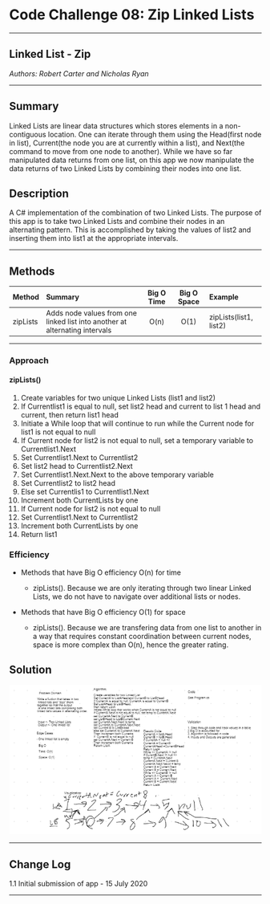 # Code Challenge 08: Zip Linked Lists
---

## Linked List - Zip

*Authors: Robert Carter and Nicholas Ryan*

---

## Summary

Linked Lists are linear data structures which stores elements in a non-contiguous location. One can iterate through them using the Head(first node in list), Current(the node you are at currently within a list), and Next(the command to move from one node to another). 
While we have so far manipulated data returns from one list, on this app we now manipulate the data returns of two Linked Lists by combining their nodes into one list.

## Description

A C# implementation of the combination of two Linked Lists. The purpose of this app is to take two Linked Lists and combine their nodes in an alternating pattern. 
This is accomplished by taking the values of list2 and inserting them into list1 at the appropriate intervals.


---

## Methods

| Method | Summary | Big O Time | Big O Space | Example | 
| :----------- | :----------- | :-------------: | :-------------: | :----------- |
| zipLists | Adds node values from one linked list into another at alternating intervals | O(n) | O(1) | zipLists(list1, list2) |



---
### Approach

#### zipLists()
1. Create variables for two unique Linked Lists (list1 and list2)
2. If Currentlist1 is equal to null, set list2 head and current to list 1 head and current, then return list1 head
3. Initiate a While loop that will continue to run while the Current node for list1 is not equal to null 
4. If Current node for list2 is not equal to null, set a temporary variable to Currentlist1.Next
5. Set Currentlist1.Next to Currentlist2
6. Set list2 head to Currentlist2.Next
7. Set Currentlist1.Next.Next to the above temporary variable
8. Set Currentlist2 to list2 head
9. Else set Currentlis1 to Currentlist1.Next
10. Increment both CurrentLists by one
11. If Current node for list2 is not equal to null
12. Set Currentlist1.Next to Currentlist2
13. Increment both CurrentLists by one
14.  Return list1

### Efficiency
* Methods that have Big O efficiency O(n) for time
  * zipLists(). Because we are only iterating through two linear Linked Lists, we do not have to navigate over additional lists or nodes.

* Methods that have Big O efficiency O(1) for space
  * zipLists(). Because we are transfering data from one list to another in a way that requires constant coordination between current nodes, space is more complex than O(n), hence the greater rating. 
  
## Solution
![Whiteboard Image](./assets/codechallenge08-whiteboard.png)

---

## Change Log

1.1 Initial submission of app - 15 July 2020

---

